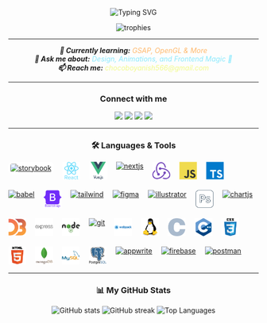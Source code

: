 <!-- HEADER SECTION -->
<p align="center">
  <img src="https://readme-typing-svg.herokuapp.com/?lines=Hi+👋,+I’m+Anish;Frontend+Developer;Design+Enthusiast;&center=true&width=600&height=40&font=Fira%20Code&color=36BCF7" alt="Typing SVG" />
</p>
<p align="center">
  <img src="https://github-profile-trophy.vercel.app/?username=visy-ani&theme=radical&margin-w=16&margin-h=12&no-bg=true&no-frame=true" alt="trophies" />
</p>

---

<p align="center">
  <em>
    <b>🌱 Currently learning:</b> <span style="color:#ffb86c">GSAP, OpenGL & More</span><br>
    <b>💬 Ask me about:</b> <span style="color:#8be9fd">Design, Animations, and Frontend Magic 💫</span><br>
    <b>📫 Reach me:</b> <span style="color:#f1fa8c">chocoboyanish566@gmail.com</span>
  </em>
</p>

---

<!-- SOCIALS -->
<h3 align="center">Connect with me</h3>
<p align="center">
  <a href="https://dev.to/visy-ani" target="_blank"><img src="https://raw.githubusercontent.com/rahuldkjain/github-profile-readme-generator/master/src/images/icons/Social/devto.svg" height="32" /></a>
  <a href="https://linkedin.com/in/anish-yadav-728072235" target="_blank"><img src="https://raw.githubusercontent.com/rahuldkjain/github-profile-readme-generator/master/src/images/icons/Social/linked-in-alt.svg" height="32" /></a>
  <a href="https://instagram.com/visy-ani" target="_blank"><img src="https://raw.githubusercontent.com/rahuldkjain/github-profile-readme-generator/master/src/images/icons/Social/instagram.svg" height="32" /></a>
  <a href="https://www.leetcode.com/visy-ani" target="_blank"><img src="https://raw.githubusercontent.com/rahuldkjain/github-profile-readme-generator/master/src/images/icons/Social/leet-code.svg" height="32" /></a>
</p>

---

<!-- TOOLS/STACK -->
<h3 align="center">🛠️ Languages & Tools</h3>
<p align="center" style="display:flex; flex-wrap:wrap; gap:18px;">
  <a href="https://storybook.js.org/" target="_blank"><img src="https://cdn.jsdelivr.net/npm/simple-icons@v11/icons/storybook.svg" alt="storybook" title="Storybook" height="36" style="background:#fff; border-radius:8px; padding:4px;" /></a>
  <a href="https://reactjs.org/" target="_blank"><img src="https://raw.githubusercontent.com/devicons/devicon/master/icons/react/react-original-wordmark.svg" alt="react" title="React" height="36" /></a>
  <a href="https://vuejs.org/" target="_blank"><img src="https://raw.githubusercontent.com/devicons/devicon/master/icons/vuejs/vuejs-original-wordmark.svg" alt="vuejs" title="Vue" height="36" /></a>
  <a href="https://nextjs.org/" target="_blank"><img src="https://cdn.worldvectorlogo.com/logos/nextjs-2.svg" alt="nextjs" title="Next.js" height="36" /></a>
  <a href="https://redux.js.org" target="_blank"><img src="https://raw.githubusercontent.com/devicons/devicon/master/icons/redux/redux-original.svg" alt="redux" title="Redux" height="36" /></a>
  <a href="https://developer.mozilla.org/en-US/docs/Web/JavaScript" target="_blank"><img src="https://raw.githubusercontent.com/devicons/devicon/master/icons/javascript/javascript-original.svg" alt="javascript" title="JavaScript" height="36"/></a>
  <a href="https://www.typescriptlang.org/" target="_blank"><img src="https://raw.githubusercontent.com/devicons/devicon/master/icons/typescript/typescript-original.svg" alt="typescript" title="TypeScript" height="36"/></a>
  <a href="https://babeljs.io/" target="_blank"><img src="https://www.vectorlogo.zone/logos/babeljs/babeljs-icon.svg" alt="babel" title="Babel" height="36"/></a>
  <a href="https://getbootstrap.com" target="_blank"><img src="https://raw.githubusercontent.com/devicons/devicon/master/icons/bootstrap/bootstrap-plain-wordmark.svg" alt="bootstrap" title="Bootstrap" height="36"/></a>
  <a href="https://tailwindcss.com/" target="_blank"><img src="https://www.vectorlogo.zone/logos/tailwindcss/tailwindcss-icon.svg" alt="tailwind" title="TailwindCSS" height="36"/></a>
  <a href="https://www.figma.com/" target="_blank"><img src="https://www.vectorlogo.zone/logos/figma/figma-icon.svg" alt="figma" title="Figma" height="36"/></a>
  <a href="https://www.adobe.com/in/products/illustrator.html" target="_blank"><img src="https://www.vectorlogo.zone/logos/adobe_illustrator/adobe_illustrator-icon.svg" alt="illustrator" title="Illustrator" height="36"/></a>
  <a href="https://www.photoshop.com/en" target="_blank"><img src="https://raw.githubusercontent.com/devicons/devicon/master/icons/photoshop/photoshop-line.svg" alt="photoshop" title="Photoshop" height="36"/></a>
  <a href="https://www.chartjs.org" target="_blank"><img src="https://www.chartjs.org/media/logo-title.svg" alt="chartjs" title="Chart.js" height="36"/></a>
  <a href="https://d3js.org/" target="_blank"><img src="https://raw.githubusercontent.com/devicons/devicon/master/icons/d3js/d3js-original.svg" alt="d3js" title="D3.js" height="36"/></a>
  <a href="https://expressjs.com" target="_blank"><img src="https://raw.githubusercontent.com/devicons/devicon/master/icons/express/express-original-wordmark.svg" alt="express" title="Express" height="36"/></a>
  <a href="https://nodejs.org" target="_blank"><img src="https://raw.githubusercontent.com/devicons/devicon/master/icons/nodejs/nodejs-original-wordmark.svg" alt="nodejs" title="Node.js" height="36"/></a>
  <a href="https://git-scm.com/" target="_blank"><img src="https://www.vectorlogo.zone/logos/git-scm/git-scm-icon.svg" alt="git" title="Git" height="36"/></a>
  <a href="https://webpack.js.org" target="_blank"><img src="https://raw.githubusercontent.com/devicons/devicon/d00d0969292a6569d45b06d3f350f463a0107b0d/icons/webpack/webpack-original-wordmark.svg" alt="webpack" title="Webpack" height="36" /></a>
  <a href="https://www.linux.org/" target="_blank"><img src="https://raw.githubusercontent.com/devicons/devicon/master/icons/linux/linux-original.svg" alt="linux" title="Linux" height="36"/></a>
  <a href="https://www.cprogramming.com/" target="_blank"><img src="https://raw.githubusercontent.com/devicons/devicon/master/icons/c/c-original.svg" alt="c" title="C" height="36"/></a>
  <a href="https://www.w3schools.com/cpp/" target="_blank"><img src="https://raw.githubusercontent.com/devicons/devicon/master/icons/cplusplus/cplusplus-original.svg" alt="cplusplus" title="C++" height="36"/></a>
  <a href="https://www.w3schools.com/css/" target="_blank"><img src="https://raw.githubusercontent.com/devicons/devicon/master/icons/css3/css3-original-wordmark.svg" alt="css3" title="CSS3" height="36"/></a>
  <a href="https://www.w3.org/html/" target="_blank"><img src="https://raw.githubusercontent.com/devicons/devicon/master/icons/html5/html5-original-wordmark.svg" alt="html5" title="HTML5" height="36"/></a>
  <a href="https://www.mongodb.com/" target="_blank"><img src="https://raw.githubusercontent.com/devicons/devicon/master/icons/mongodb/mongodb-original-wordmark.svg" alt="mongodb" title="MongoDB" height="36"/></a>
  <a href="https://www.mysql.com/" target="_blank"><img src="https://raw.githubusercontent.com/devicons/devicon/master/icons/mysql/mysql-original-wordmark.svg" alt="mysql" title="MySQL" height="36"/></a>
  <a href="https://www.postgresql.org" target="_blank"><img src="https://raw.githubusercontent.com/devicons/devicon/master/icons/postgresql/postgresql-original-wordmark.svg" alt="postgresql" title="PostgreSQL" height="36"/></a>
  <a href="https://appwrite.io" target="_blank"><img src="https://www.vectorlogo.zone/logos/appwriteio/appwriteio-icon.svg" alt="appwrite" title="Appwrite" height="36"/></a>
  <a href="https://firebase.google.com/" target="_blank"><img src="https://www.vectorlogo.zone/logos/firebase/firebase-icon.svg" alt="firebase" title="Firebase" height="36"/></a>
  <a href="https://postman.com" target="_blank"><img src="https://www.vectorlogo.zone/logos/getpostman/getpostman-icon.svg" alt="postman" title="Postman" height="36" /></a>
</p>

---

<!-- GITHUB STATS (centered, matching theme, minimal) -->
<h3 align="center">📊 My GitHub Stats</h3>
<p align="center">
  <img src="https://github-readme-stats.vercel.app/api?username=visy-ani&show_icons=true&hide_border=true&theme=radical" alt="GitHub stats" height="170"/>
  <img src="https://github-readme-streak-stats-eight.vercel.app/?user=visy-ani&theme=radical&hide_border=true" alt="GitHub streak" height="170"/>
  <img src="https://github-readme-stats.vercel.app/api/top-langs/?username=visy-ani&layout=compact&theme=radical&hide_border=true" alt="Top Languages" height="170"/>
</p>
